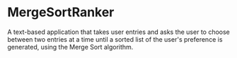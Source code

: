 # MergeSortRanker
A text-based application that takes user entries and asks the user to choose between two entries at a time until a sorted list of the user's preference is generated, using the Merge Sort algorithm.
